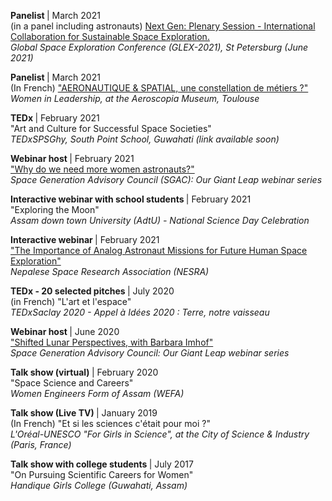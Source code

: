   <p>
    <b> Panelist </b> | March 2021
    <br> (in a panel including astronauts) <a href="https://twitter.com/iafastro/status/1404476068241813509?s=20">
      Next Gen: Plenary Session - International Collaboration for Sustainable Space Exploration.
    </a>
    <br> <i> Global Space Exploration Conference (GLEX-2021), St Petersburg (June 2021) </i>
  </p>

  <p>
    <b> Panelist </b> | March 2021
    <br> (In French) <a href="https://youtu.be/4GtnXfuuefg">
      "AERONAUTIQUE & SPATIAL, une constellation de métiers ?"
    </a>
    <br> <i>Women in Leadership, at the Aeroscopia Museum, Toulouse </i>
  </p>

  <p>
    <b> TEDx </b> | February 2021
    <br> "Art and Culture for Successful Space Societies"
    <br> <i> TEDxSPSGhy, South Point School, Guwahati (link available soon) </i>
  </p>

  <p>
    <b> Webinar host </b> | February 2021
    <br> <a href="https://www.youtube.com/watch?v=ghh1HkbNYO0"> "Why do we need more women astronauts?" </a>
    <br> <i> Space Generation Advisory Council (SGAC): Our Giant Leap webinar series </i>
  </p>

  <p>
    <b> Interactive webinar with school students </b> | February 2021
    <br> "Exploring the Moon"
    <br> <i> Assam down town University (AdtU) - National Science Day Celebration </i>
  </p>

  <p>
    <b> Interactive webinar </b> | February 2021
    <br> <a href="https://www.youtube.com/watch?v=JtTF9EuqU58&feature=youtu.be">
      "The Importance of Analog Astronaut Missions for Future Human Space Exploration"
    </a>
    <br> <i> Nepalese Space Research Association (NESRA) </i>
  </p>

  <p>
    <b> TEDx - 20 selected pitches </b> | July 2020
    <br> (in French) "L'art et l'espace"
    <br> <i> TEDxSaclay 2020 - Appel à Idées 2020 : Terre, notre vaisseau</i>
  </p>

  <p>
    <b> Webinar host </b> | June 2020
    <br> <a href="https://www.facebook.com/moonvillageassn/videos/vb.1685601571739922/209943313408413/?type=2&theater">
      "Shifted Lunar Perspectives, with Barbara Imhof"
    </a>
    <br> <i> Space Generation Advisory Council: Our Giant Leap webinar series </i>
  </p>

  <p>
    <b> Talk show (virtual) </b> | February 2020
    <br> "Space Science and Careers"
    <br> <i> Women Engineers Form of Assam (WEFA) </i> 
  </p>

  <p>
    <b> Talk show (Live TV) </b> | January 2019
    <br> (In French) "Et si les sciences c'était pour moi ?"
    <br> <i> L'Oréal-UNESCO "For Girls in Science", at the City of Science & Industry (Paris, France) </i>
  </p>

  <p>
    <b> Talk show with college students </b> | July 2017
    <br> "On Pursuing Scientific Careers for Women"
    <br> <i> Handique Girls College (Guwahati, Assam) </i>
  </p>
